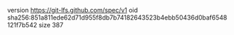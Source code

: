 version https://git-lfs.github.com/spec/v1
oid sha256:851a811ede62d71d955f8db7b74182643523b4ebb50436d0baf6548121f7b542
size 387

